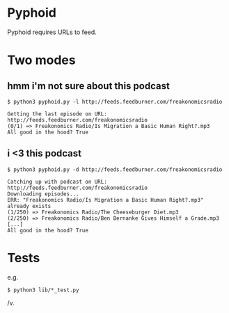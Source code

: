 Pyphoid
=======

Pyphoid requires URLs to feed.

# Two modes

## hmm i'm not sure about this podcast
```
$ python3 pyphoid.py -l http://feeds.feedburner.com/freakonomicsradio

Getting the last episode on URL: http://feeds.feedburner.com/freakonomicsradio
(0/1) => Freakonomics Radio/Is Migration a Basic Human Right?.mp3
All good in the hood? True
```

## i <3 this podcast
```
$ python3 pyphoid.py -d http://feeds.feedburner.com/freakonomicsradio

Catching up with podcast on URL: http://feeds.feedburner.com/freakonomicsradio
Downloading episodes...
ERR: "Freakonomics Radio/Is Migration a Basic Human Right?.mp3" already exists
(1/250) => Freakonomics Radio/The Cheeseburger Diet.mp3
(2/250) => Freakonomics Radio/Ben Bernanke Gives Himself a Grade.mp3
[...]
All good in the hood? True
```

# Tests

e.g.

```
$ python3 lib/*_test.py
```

/v.
